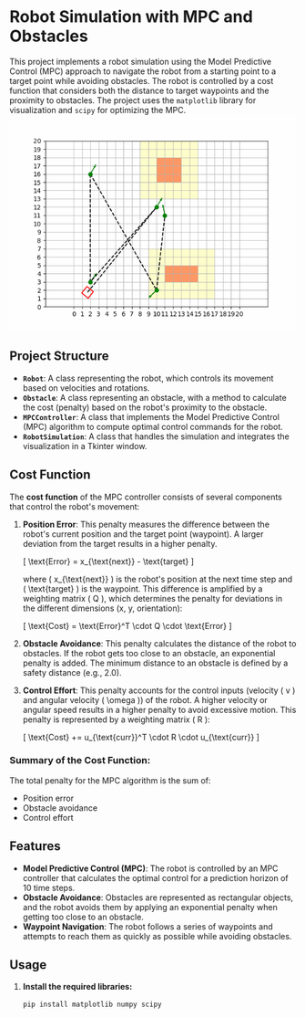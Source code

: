 # Robot Simulation with MPC and Obstacles

This project implements a robot simulation using the Model Predictive Control (MPC) approach to navigate the robot from a starting point to a target point while avoiding obstacles. The robot is controlled by a cost function that considers both the distance to target waypoints and the proximity to obstacles. The project uses the `matplotlib` library for visualization and `scipy` for optimizing the MPC.
![Simulation GIF](robot_simulation.gif)

## Project Structure

- **`Robot`**: A class representing the robot, which controls its movement based on velocities and rotations.
- **`Obstacle`**: A class representing an obstacle, with a method to calculate the cost (penalty) based on the robot's proximity to the obstacle.
- **`MPCController`**: A class that implements the Model Predictive Control (MPC) algorithm to compute optimal control commands for the robot.
- **`RobotSimulation`**: A class that handles the simulation and integrates the visualization in a Tkinter window.

## Cost Function

The **cost function** of the MPC controller consists of several components that control the robot's movement:

1. **Position Error**: This penalty measures the difference between the robot's current position and the target point (waypoint). A larger deviation from the target results in a higher penalty.
   
   \[
   \text{Error} = x_{\text{next}} - \text{target}
   \]
   
   where \( x_{\text{next}} \) is the robot's position at the next time step and \( \text{target} \) is the waypoint. This difference is amplified by a weighting matrix \( Q \), which determines the penalty for deviations in the different dimensions (x, y, orientation):

   \[
   \text{Cost} = \text{Error}^T \cdot Q \cdot \text{Error}
   \]

2. **Obstacle Avoidance**: This penalty calculates the distance of the robot to obstacles. If the robot gets too close to an obstacle, an exponential penalty is added. The minimum distance to an obstacle is defined by a safety distance (e.g., 2.0).

3. **Control Effort**: This penalty accounts for the control inputs (velocity \( v \) and angular velocity \( \omega \)) of the robot. A higher velocity or angular speed results in a higher penalty to avoid excessive motion. This penalty is represented by a weighting matrix \( R \):

   \[
   \text{Cost} += u_{\text{curr}}^T \cdot R \cdot u_{\text{curr}}
   \]

### Summary of the Cost Function:

The total penalty for the MPC algorithm is the sum of:
- Position error
- Obstacle avoidance
- Control effort

## Features

- **Model Predictive Control (MPC)**: The robot is controlled by an MPC controller that calculates the optimal control for a prediction horizon of 10 time steps.
- **Obstacle Avoidance**: Obstacles are represented as rectangular objects, and the robot avoids them by applying an exponential penalty when getting too close to an obstacle.
- **Waypoint Navigation**: The robot follows a series of waypoints and attempts to reach them as quickly as possible while avoiding obstacles.

## Usage

1. **Install the required libraries:**

   ```bash
   pip install matplotlib numpy scipy
    ```
